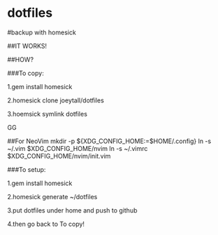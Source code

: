 dotfiles
========

#backup with homesick

##IT WORKS!

##HOW?

###To copy:

1.gem install homesick

2.homesick clone joeytall/dotfiles

3.hoemsick symlink dotfiles

GG

##For NeoVim
mkdir -p ${XDG_CONFIG_HOME:=$HOME/.config}
ln -s ~/.vim $XDG_CONFIG_HOME/nvim
ln -s ~/.vimrc $XDG_CONFIG_HOME/nvim/init.vim

###To setup:

1.gem install homesick

2.homesick generate ~/dotfiles

3.put dotfiles under home and push to github

4.then go back to To copy!
